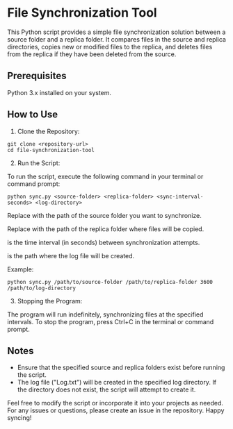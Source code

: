 # File Synchronization Tool
This Python script provides a simple file synchronization solution between a source folder and a replica folder. It compares files in the source and replica directories, copies new or modified files to the replica, and deletes files from the replica if they have been deleted from the source.

## Prerequisites
Python 3.x installed on your system.

## How to Use
1. Clone the Repository:
   
```
git clone <repository-url>
cd file-synchronization-tool
```

2. Run the Script:

To run the script, execute the following command in your terminal or command prompt:

```
python sync.py <source-folder> <replica-folder> <sync-interval-seconds> <log-directory>
```

Replace <source-folder> with the path of the source folder you want to synchronize.

Replace <replica-folder> with the path of the replica folder where files will be copied.

<sync-interval-seconds> is the time interval (in seconds) between synchronization attempts.

<log-directory> is the path where the log file will be created.

Example:

```
python sync.py /path/to/source-folder /path/to/replica-folder 3600 /path/to/log-directory
```

3. Stopping the Program:

The program will run indefinitely, synchronizing files at the specified intervals. To stop the program, press Ctrl+C in the terminal or command prompt.

## Notes
- Ensure that the specified source and replica folders exist before running the script.
- The log file ("Log.txt") will be created in the specified log directory. If the directory does not exist, the script will attempt to create it.

Feel free to modify the script or incorporate it into your projects as needed. For any issues or questions, please create an issue in the repository. Happy syncing!
